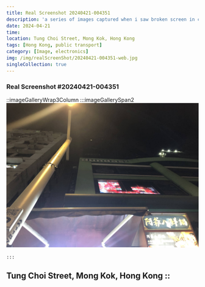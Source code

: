```yaml
---
title: Real Screenshot 20240421-004351
description: 'a series of images captured when i saw broken screen in city'
date: 2024-04-21
time: 
location: Tung Choi Street, Mong Kok, Hong Kong
tags: [Hong Kong, public transport]
category: [Image, electronics]
img: /img/realScreenShot/20240421-004351-web.jpg
singleCollection: true
---
```


### Real Screenshot #20240421-004351

::imageGalleryWrap3Column
    :::imageGallerySpan2
     ![Alttext](/img/realScreenShot/20240421-004351-web.jpg)

    :::
Tung Choi Street, Mong Kok, Hong Kong
::
---